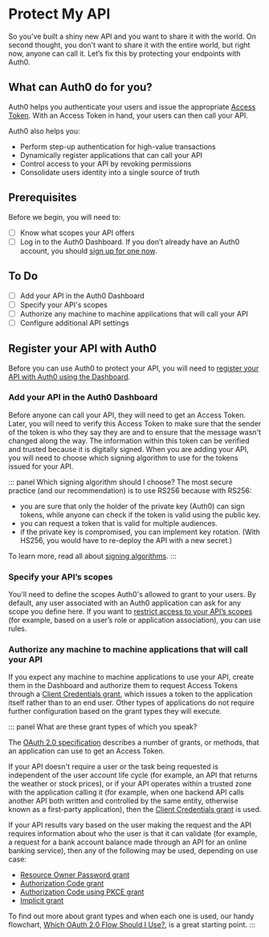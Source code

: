 # Protect My API

So you’ve built a shiny new API and you want to share it with the world. On second thought, you don’t want to share it with the entire world, but right now, anyone can call it. Let’s fix this by protecting your endpoints with Auth0.

## What can Auth0 do for you?

Auth0 helps you authenticate your users and issue the appropriate [Access Token](/tokens/access-token). With an Access Token in hand, your users can then call your API.

Auth0 also helps you:

- Perform step-up authentication for high-value transactions
- Dynamically register applications that can call your API
- Control access to your API by revoking permissions
- Consolidate users identity into a single source of truth

## Prerequisites
Before we begin, you will need to:

- [ ] Know what scopes your API offers
- [ ] Log in to the Auth0 Dashboard. If you don’t already have an Auth0 account, you should [sign up for one now](https://auth0.com/signup).

## To Do
- [ ] Add your API in the Auth0 Dashboard
- [ ] Specify your API's scopes
- [ ] Authorize any machine to machine applications that will call your API
- [ ] Configure additional API settings

## Register your API with Auth0

Before you can use Auth0 to protect your API, you will need to [register your API with Auth0 using the Dashboard](/api-auth/guides/configure-api).

### Add your API in the Auth0 Dashboard

Before anyone can call your API, they will need to get an Access Token. Later, you will need to verify this Access Token to make sure that the sender of the token is who they say they are and to ensure that the message wasn't changed along the way. The information within this token can be verified and trusted because it is digitally signed. When you are adding your API, you will need to choose which signing algorithm to use for the tokens issued for your API.

::: panel
Which signing algorithm should I choose?
The most secure practice (and our recommendation) is to use RS256 because with RS256:

- you are sure that only the holder of the private key (Auth0) can sign tokens, while anyone can check if the token is valid using the public key.
- you can request a token that is valid for multiple audiences.
- if the private key is compromised, you can implement key rotation. (With HS256, you would have to re-deploy the API with a new secret.)

To learn more, read all about [signing algorithms](/api-auth/concepts/signing-algorithms).
:::

### Specify your API’s scopes

You'll need to define the scopes Auth0's allowed to grant to your users. By default, any user associated with an Auth0 application can ask for any scope you define here. If you want to [restrict access to your API’s scopes](/api-auth/restrict-requests-for-scopes) (for example, based on a user’s role or application association), you can use rules.

### Authorize any machine to machine applications that will call your API

If you expect any machine to machine applications to use your API, create them in the Dashboard and authorize them to request Access Tokens through a [Client Credentials grant](/api-auth/grant/client-credentials), which issues a token to the application itself rather than to an end user. Other types of applications do not require further configuration based on the grant types they will execute.

::: panel
What are these grant types of which you speak?

The [OAuth 2.0 specification](https://tools.ietf.org/html/rfc6749) describes a number of grants, or methods, that an application can use to get an Access Token.

If your API doesn't require a user or the task being requested is independent of the user account life cycle (for example, an API that returns the weather or stock prices), or if your API operates within a trusted zone with the application calling it (for example, when one backend API calls another API both written and controlled by the same entity, otherwise known as a first-party application), then the [Client Credentials grant](/api-auth/grant/client-credentials) is used.

If your API results vary based on the user making the request and the API requires information about who the user is that it can validate (for example, a request for a bank account balance made through an API for an online banking service), then any of the following may be used, depending on use case:

- [Resource Owner Password grant](/api-auth/grant/client-credentials)
- [Authorization Code grant](/api-auth/grant/authorization-code)
- [Authorization Code using PKCE grant](/api-auth/grant/authorization-code)
- [Implicit grant](/api-auth/grant/implicit)

To find out more about grant types and when each one is used, our handy flowchart, [Which OAuth 2.0 Flow Should I Use?](/api-auth/grant/implicit), is a great starting point.
:::

